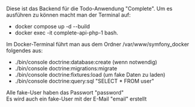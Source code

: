 Diese ist das Backend für die Todo-Anwendung "Complete". Um es ausführen zu können
macht man der Terminal auf: 

- docker compose up -d --build
- docker exec -it complete-api-php-1 bash.

Im Docker-Terminal führt man aus dem Ordner /var/www/symfony_docker folgendes aus:

- ./bin/console doctrine:database:create (wenn notwendig)
- ./bin/console doctrine:migrations:migrate
- ./bin/console doctrine:fixtures:load (um fake Daten zu laden)
- ./bin/console doctrine:query:sql "SELECT * FROM user"

Alle fake-User haben das Passwort "password"  
Es wird auch ein fake-User mit der E-Mail "email" erstellt
